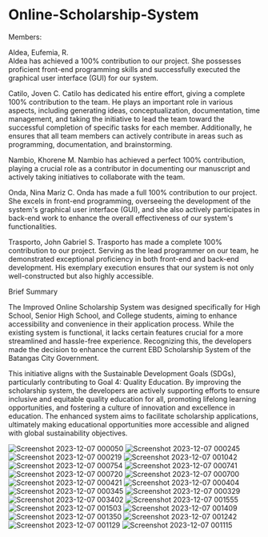 # Online-Scholarship-System

Members:

Aldea, Eufemia, R.  
Aldea has achieved a 100% contribution to our project. She possesses proficient front-end programming skills and successfully executed 
the graphical user interface (GUI) for our system.   
 
Catilo, Joven C. 
Catilo has dedicated his entire effort, giving a complete 100% contribution to the team. He plays an important role in various aspects, 
including generating ideas, conceptualization, documentation, time management, and taking the initiative to lead the team toward the successful 
completion of specific tasks for each member. Additionally, he ensures that all team members can actively contribute in areas such as programming, 
documentation, and brainstorming.

Nambio, Khorene M. 
Nambio has achieved a perfect 100% contribution, playing a crucial role as a contributor in documenting our manuscript and actively taking 
initiatives to collaborate with the team.

Onda, Nina Mariz C.
Onda has made a full 100% contribution to our project. She excels in front-end programming, overseeing the development of the system's graphical 
user interface (GUI), and she also actively participates in back-end work to enhance the overall effectiveness of our system's functionalities.

Trasporto, John Gabriel S. 
Trasporto has made a complete 100% contribution to our project. Serving as the lead programmer on our team, he demonstrated exceptional 
proficiency in both front-end and back-end development. His exemplary execution ensures that our system is not only well-constructed but also highly accessible.


Brief Summary

The Improved Online Scholarship System was designed specifically for High School, Senior High School, and College students, aiming to enhance 
accessibility and convenience in their application process. While the existing system is functional, it lacks certain features crucial for a 
more streamlined and hassle-free experience. Recognizing this, the developers made the decision to enhance the current EBD Scholarship System 
of the Batangas City Government.

This initiative aligns with the Sustainable Development Goals (SDGs), particularly contributing to Goal 4: Quality Education. By improving 
the scholarship system, the developers are actively supporting efforts to ensure inclusive and equitable quality education for all, promoting 
lifelong learning opportunities, and fostering a culture of innovation and excellence in education. The enhanced system aims to facilitate 
scholarship applications, ultimately making educational opportunities more accessible and aligned with global sustainability objectives.





![Screenshot 2023-12-07 000050](https://github.com/NinaMariz/Online-Scholarship-System/assets/149125304/98cecc04-1ade-4364-86f7-80eb99c1f6dd)
![Screenshot 2023-12-07 000245](https://github.com/NinaMariz/Online-Scholarship-System/assets/149125304/9d6ab18d-c5be-4eeb-b9e5-843b362c9420)
![Screenshot 2023-12-07 000219](https://github.com/NinaMariz/Online-Scholarship-System/assets/149125304/9eb99245-a0c9-4876-9aec-903f0ce222ab)
![Screenshot 2023-12-07 001042](https://github.com/NinaMariz/Online-Scholarship-System/assets/149125304/774036e7-6bff-4db4-8f5c-81a37bdb0899)
![Screenshot 2023-12-07 000754](https://github.com/NinaMariz/Online-Scholarship-System/assets/149125304/39fb4343-6736-4c2c-8cf7-bb8a9545cd45)
![Screenshot 2023-12-07 000741](https://github.com/NinaMariz/Online-Scholarship-System/assets/149125304/0846713b-c7ca-4076-b267-1426b310d607)
![Screenshot 2023-12-07 000720](https://github.com/NinaMariz/Online-Scholarship-System/assets/149125304/86fc0bb4-d84e-4e4c-9526-b1cab154f435)
![Screenshot 2023-12-07 000700](https://github.com/NinaMariz/Online-Scholarship-System/assets/149125304/c20944f7-faab-4900-90aa-9347cf2322ad)
![Screenshot 2023-12-07 000421](https://github.com/NinaMariz/Online-Scholarship-System/assets/149125304/a0ac5c93-8db4-443c-999e-5ac4e9ce7f81)
![Screenshot 2023-12-07 000404](https://github.com/NinaMariz/Online-Scholarship-System/assets/149125304/419fe9a5-4b2f-44d1-b34d-ffb159d2bdca)
![Screenshot 2023-12-07 000345](https://github.com/NinaMariz/Online-Scholarship-System/assets/149125304/355eb0b8-f531-4173-96c8-74d68af4df61)
![Screenshot 2023-12-07 000329](https://github.com/NinaMariz/Online-Scholarship-System/assets/149125304/3e969392-6f96-44b9-8239-72a35626caee)
![Screenshot 2023-12-07 003402](https://github.com/NinaMariz/Online-Scholarship-System/assets/149125304/1ae85a30-35e8-44bb-88da-73ea0f6ca664)
![Screenshot 2023-12-07 001555](https://github.com/NinaMariz/Online-Scholarship-System/assets/149125304/35a5db87-3bfe-4be9-a0d7-38ef8bc91249)
![Screenshot 2023-12-07 001503](https://github.com/NinaMariz/Online-Scholarship-System/assets/149125304/1318bffc-7792-436f-96a8-27962d4b7c77)
![Screenshot 2023-12-07 001409](https://github.com/NinaMariz/Online-Scholarship-System/assets/149125304/d502349b-f6e7-4ac2-9292-83081dc2964a)
![Screenshot 2023-12-07 001350](https://github.com/NinaMariz/Online-Scholarship-System/assets/149125304/506331c2-8359-4d09-8ad5-c588697506ff)
![Screenshot 2023-12-07 001242](https://github.com/NinaMariz/Online-Scholarship-System/assets/149125304/b9dd6248-be1a-41ec-a010-379ff391f038)
![Screenshot 2023-12-07 001129](https://github.com/NinaMariz/Online-Scholarship-System/assets/149125304/eef6c3f0-c72a-4845-bc0f-f930e13aa996)
![Screenshot 2023-12-07 001115](https://github.com/NinaMariz/Online-Scholarship-System/assets/149125304/139b37e6-bd93-4bc7-8d58-e787988d607f)



